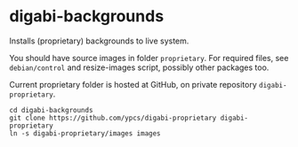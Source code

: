 digabi-backgrounds
============================

Installs (proprietary) backgrounds to live system.

You should have source images in folder `proprietary`. For required files, see `debian/control` and resize-images script, possibly other packages too.

Current proprietary folder is hosted at GitHub, on private repository `digabi-proprietary`.

    cd digabi-backgrounds
    git clone https://github.com/ypcs/digabi-proprietary digabi-proprietary
    ln -s digabi-proprietary/images images



